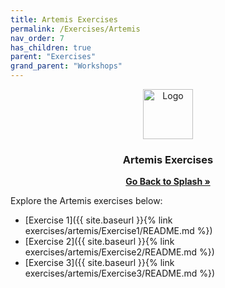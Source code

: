 ```yaml
---
title: Artemis Exercises
permalink: /Exercises/Artemis
nav_order: 7
has_children: true
parent: "Exercises"
grand_parent: "Workshops"
---
```


<div align="center">
  <a href="https://universityofsussex-rc.github.io/Workshops/">
    <img src="https://universityofsussex-rc.github.io/Workshops/images/logo.png" alt="Logo" width="80" height="80">
  </a>

  <h3 align="center">Artemis Exercises</h3>
    <a href="https://universityofsussex-rc.github.io/Workshops/"><strong>Go Back to Splash »</strong></a>
    <br />
</div>

Explore the Artemis exercises below:

- [Exercise 1]({{ site.baseurl }}{% link exercises/artemis/Exercise1/README.md %})
- [Exercise 2]({{ site.baseurl }}{% link exercises/artemis/Exercise2/README.md %})
- [Exercise 3]({{ site.baseurl }}{% link exercises/artemis/Exercise3/README.md %})